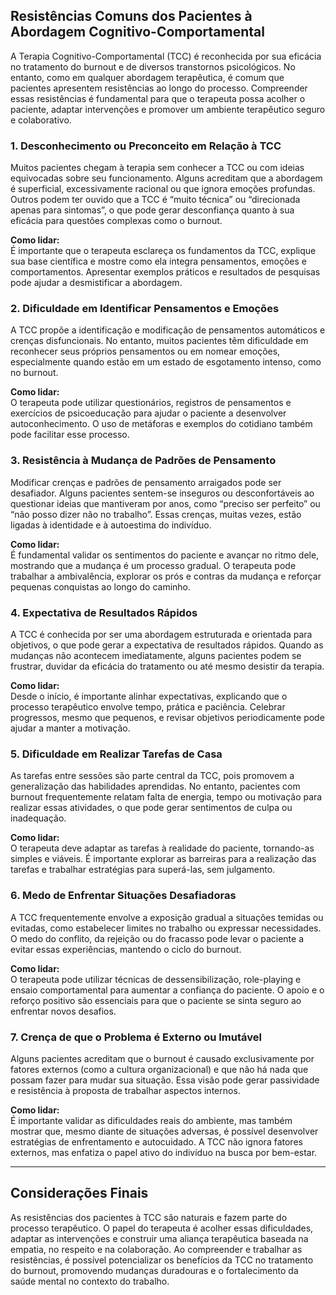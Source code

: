 ## Resistências Comuns dos Pacientes à Abordagem Cognitivo-Comportamental

A Terapia Cognitivo-Comportamental (TCC) é reconhecida por sua eficácia no tratamento do burnout e de diversos transtornos psicológicos. No entanto, como em qualquer abordagem terapêutica, é comum que pacientes apresentem resistências ao longo do processo. Compreender essas resistências é fundamental para que o terapeuta possa acolher o paciente, adaptar intervenções e promover um ambiente terapêutico seguro e colaborativo.

### 1. **Desconhecimento ou Preconceito em Relação à TCC**

Muitos pacientes chegam à terapia sem conhecer a TCC ou com ideias equivocadas sobre seu funcionamento. Alguns acreditam que a abordagem é superficial, excessivamente racional ou que ignora emoções profundas. Outros podem ter ouvido que a TCC é “muito técnica” ou “direcionada apenas para sintomas”, o que pode gerar desconfiança quanto à sua eficácia para questões complexas como o burnout.

**Como lidar:**  
É importante que o terapeuta esclareça os fundamentos da TCC, explique sua base científica e mostre como ela integra pensamentos, emoções e comportamentos. Apresentar exemplos práticos e resultados de pesquisas pode ajudar a desmistificar a abordagem.

### 2. **Dificuldade em Identificar Pensamentos e Emoções**

A TCC propõe a identificação e modificação de pensamentos automáticos e crenças disfuncionais. No entanto, muitos pacientes têm dificuldade em reconhecer seus próprios pensamentos ou em nomear emoções, especialmente quando estão em um estado de esgotamento intenso, como no burnout.

**Como lidar:**  
O terapeuta pode utilizar questionários, registros de pensamentos e exercícios de psicoeducação para ajudar o paciente a desenvolver autoconhecimento. O uso de metáforas e exemplos do cotidiano também pode facilitar esse processo.

### 3. **Resistência à Mudança de Padrões de Pensamento**

Modificar crenças e padrões de pensamento arraigados pode ser desafiador. Alguns pacientes sentem-se inseguros ou desconfortáveis ao questionar ideias que mantiveram por anos, como “preciso ser perfeito” ou “não posso dizer não no trabalho”. Essas crenças, muitas vezes, estão ligadas à identidade e à autoestima do indivíduo.

**Como lidar:**  
É fundamental validar os sentimentos do paciente e avançar no ritmo dele, mostrando que a mudança é um processo gradual. O terapeuta pode trabalhar a ambivalência, explorar os prós e contras da mudança e reforçar pequenas conquistas ao longo do caminho.

### 4. **Expectativa de Resultados Rápidos**

A TCC é conhecida por ser uma abordagem estruturada e orientada para objetivos, o que pode gerar a expectativa de resultados rápidos. Quando as mudanças não acontecem imediatamente, alguns pacientes podem se frustrar, duvidar da eficácia do tratamento ou até mesmo desistir da terapia.

**Como lidar:**  
Desde o início, é importante alinhar expectativas, explicando que o processo terapêutico envolve tempo, prática e paciência. Celebrar progressos, mesmo que pequenos, e revisar objetivos periodicamente pode ajudar a manter a motivação.

### 5. **Dificuldade em Realizar Tarefas de Casa**

As tarefas entre sessões são parte central da TCC, pois promovem a generalização das habilidades aprendidas. No entanto, pacientes com burnout frequentemente relatam falta de energia, tempo ou motivação para realizar essas atividades, o que pode gerar sentimentos de culpa ou inadequação.

**Como lidar:**  
O terapeuta deve adaptar as tarefas à realidade do paciente, tornando-as simples e viáveis. É importante explorar as barreiras para a realização das tarefas e trabalhar estratégias para superá-las, sem julgamento.

### 6. **Medo de Enfrentar Situações Desafiadoras**

A TCC frequentemente envolve a exposição gradual a situações temidas ou evitadas, como estabelecer limites no trabalho ou expressar necessidades. O medo do conflito, da rejeição ou do fracasso pode levar o paciente a evitar essas experiências, mantendo o ciclo do burnout.

**Como lidar:**  
O terapeuta pode utilizar técnicas de dessensibilização, role-playing e ensaio comportamental para aumentar a confiança do paciente. O apoio e o reforço positivo são essenciais para que o paciente se sinta seguro ao enfrentar novos desafios.

### 7. **Crença de que o Problema é Externo ou Imutável**

Alguns pacientes acreditam que o burnout é causado exclusivamente por fatores externos (como a cultura organizacional) e que não há nada que possam fazer para mudar sua situação. Essa visão pode gerar passividade e resistência à proposta de trabalhar aspectos internos.

**Como lidar:**  
É importante validar as dificuldades reais do ambiente, mas também mostrar que, mesmo diante de situações adversas, é possível desenvolver estratégias de enfrentamento e autocuidado. A TCC não ignora fatores externos, mas enfatiza o papel ativo do indivíduo na busca por bem-estar.

---

## Considerações Finais

As resistências dos pacientes à TCC são naturais e fazem parte do processo terapêutico. O papel do terapeuta é acolher essas dificuldades, adaptar as intervenções e construir uma aliança terapêutica baseada na empatia, no respeito e na colaboração. Ao compreender e trabalhar as resistências, é possível potencializar os benefícios da TCC no tratamento do burnout, promovendo mudanças duradouras e o fortalecimento da saúde mental no contexto do trabalho.